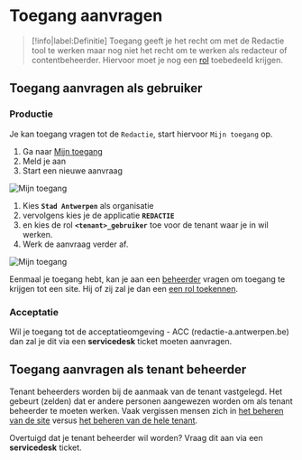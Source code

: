 # Toegang aanvragen

> [!info|label:Definitie]
> Toegang geeft je het recht om met de Redactie tool te werken maar nog niet het recht om te werken als redacteur of contentbeheerder. Hiervoor moet je nog een [rol](/redactie/content/toegang-werken-als) toebedeeld krijgen.

## Toegang aanvragen als gebruiker

### Productie

Je kan toegang vragen tot de `Redactie`, start hiervoor `Mijn toegang` op. 

1. Ga naar [Mijn toegang <i class="fa-solid fa-xs fa-arrow-up-right-from-square"></i>](https://mijntoegang.antwerpen.be ':target="_blank"')
2. Meld je aan
3. Start een nieuwe aanvraag

![Mijn toegang](.//redactie/assets/mt-1.png)

1. Kies **`Stad Antwerpen`** als organisatie
2. vervolgens kies je de applicatie **`REDACTIE`**
3. en kies de rol **`<tenant>_gebruiker`** toe voor de tenant waar je in wil werken.
4. Werk de aanvraag verder af.

![Mijn toegang](.//redactie/assets/mt-2.png)

Eenmaal je toegang hebt, kan je aan een [beheerder](/redactie/content/toegang-site-beheerder) vragen om toegang te krijgen tot een site. Hij of zij zal je dan een [een rol toekennen](/redactie/content/toegang-rollen-rechten).

### Acceptatie

Wil je toegang tot de acceptatieomgeving - ACC (redactie-a.antwerpen.be) dan zal je dit via een **servicedesk** ticket moeten aanvragen.

## Toegang aanvragen als tenant beheerder

Tenant beheerders worden bij de aanmaak van de tenant vastgelegd. Het gebeurt (zelden) dat er andere personen aangewezen worden om als tenant beheerder te moeten werken. Vaak vergissen mensen zich in [het beheren van de site](/redactie/content/toegang-site-beheerder) versus [het beheren van de hele tenant](/redactie/content/toegang-tenant-beheerder).

Overtuigd dat je tenant beheerder wil worden? Vraag dit aan via een **servicedesk** ticket.